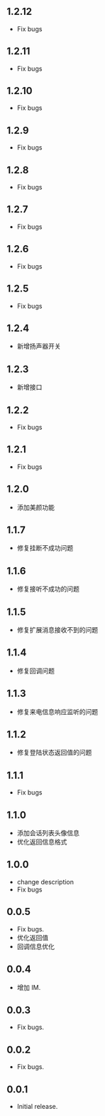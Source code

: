 ## 1.2.12
* Fix bugs

## 1.2.11
* Fix bugs

## 1.2.10
* Fix bugs

## 1.2.9
* Fix bugs

## 1.2.8
* Fix bugs

## 1.2.7
* Fix bugs

## 1.2.6
* Fix bugs

## 1.2.5
* Fix bugs

## 1.2.4
* 新增扬声器开关

## 1.2.3
* 新增接口

## 1.2.2
* Fix bugs

## 1.2.1
* Fix bugs

## 1.2.0
* 添加美颜功能

## 1.1.7
* 修复挂断不成功问题

## 1.1.6
* 修复接听不成功的问题

## 1.1.5
* 修复扩展消息接收不到的问题

## 1.1.4
* 修复回调问题

## 1.1.3
* 修复来电信息响应监听的问题

## 1.1.2
* 修复登陆状态返回值的问题

## 1.1.1
* Fix bugs

## 1.1.0
* 添加会话列表头像信息
* 优化返回信息格式

## 1.0.0
* change description
* Fix bugs

## 0.0.5
* Fix bugs.
* 优化返回值
* 回调信息优化

## 0.0.4
* 增加 IM.

## 0.0.3
* Fix bugs.

## 0.0.2

* Fix bugs.

## 0.0.1

* Initial release.


